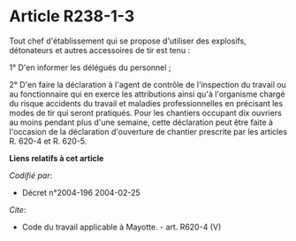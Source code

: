 # Article R238-1-3

Tout chef d'établissement qui se propose d'utiliser des explosifs, détonateurs et autres accessoires de tir est tenu : 

1° D'en informer les délégués du personnel ; 

2° D'en faire la déclaration à l'agent de contrôle de l'inspection du travail ou au fonctionnaire qui en exerce les
attributions ainsi qu'à l'organisme chargé du risque accidents du travail et maladies professionnelles en précisant les modes
de tir qui seront pratiqués. Pour les chantiers occupant dix ouvriers au moins pendant plus d'une semaine, cette déclaration
peut être faite à l'occasion de la déclaration d'ouverture de chantier prescrite par les articles R. 620-4 et R. 620-5.

**Liens relatifs à cet article**

_Codifié par_:

  - Décret n°2004-196 2004-02-25

_Cite_:

  - Code du travail applicable à Mayotte. - art. R620-4 (V)
